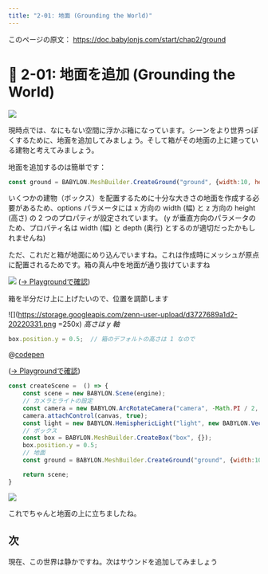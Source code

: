 ```yaml
---
title: "2-01: 地面 (Grounding the World)"
---
```


このページの原文： https://doc.babylonjs.com/start/chap2/ground

# 🏡 2-01: 地面を追加 (Grounding the World)

![](https://doc.babylonjs.com/_next/image?url=%2Fimg%2FplaygroundsAndNMEs%2FgettingStartedFirstScene.jpg&w=3840&q=75)


現時点では、なにもない空間に浮かぶ箱になっています。シーンをより世界っぽくするために、地面を追加してみましょう。そして箱がその地面の上に建っている建物と考えてみましょう。

地面を追加するのは簡単です：

```js
const ground = BABYLON.MeshBuilder.CreateGround("ground", {width:10, height:10});
```

いくつかの建物（ボックス）を配置するために十分な大きさの地面を作成する必要があるため、options パラメータには x 方向の width (幅) と z 方向の height (高さ) の 2 つのプロパティが設定されています。 (y が垂直方向のパラメータのため、プロパティ名は width (幅) と depth (奥行) とするのが適切だったかもしれませんね)

ただ、これだと箱が地面にめり込んでいますね。これは作成時にメッシュが原点に配置されるためです。箱の真ん中を地面が通り抜けていますね

![](https://doc.babylonjs.com/_next/image?url=%2Fimg%2Fgetstarted%2Fground.png&w=1920&q=75)
([→ Playgroundで確認](https://playground.babylonjs.com/#KBS9I5#67))

箱を半分だけ上に上げたいので、位置を調節します


![](https://storage.googleapis.com/zenn-user-upload/d3727689a1d2-20220331.png =250x)
*高さは y 軸*

```js
box.position.y = 0.5;  // 箱のデフォルトの高さは 1 なので
```

@[codepen](https://codepen.io/chomado/pen/vYeVywM)

([→ Playgroundで確認](https://playground.babylonjs.com/#KBS9I5#66))

```js
const createScene =  () => {
    const scene = new BABYLON.Scene(engine);
    // カメラとライトの設定
    const camera = new BABYLON.ArcRotateCamera("camera", -Math.PI / 2, Math.PI / 2.5, 10, new BABYLON.Vector3(0, 0, 0));
    camera.attachControl(canvas, true);
    const light = new BABYLON.HemisphericLight("light", new BABYLON.Vector3(1, 1, 0));
    // ボックス
    const box = BABYLON.MeshBuilder.CreateBox("box", {});
    box.position.y = 0.5;
    // 地面
    const ground = BABYLON.MeshBuilder.CreateGround("ground", {width:10, height:10});

    return scene;
}
```

![](https://doc.babylonjs.com/_next/image?url=%2Fimg%2Fgetstarted%2Fhouse0.png&w=1920&q=75)

これでちゃんと地面の上に立ちましたね。

## 次

現在、この世界は静かですね。次はサウンドを追加してみましょう
